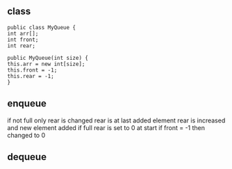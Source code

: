 ## class
```
public class MyQueue {  
int arr[];  
int front;  
int rear;  
  
public MyQueue(int size) {  
this.arr = new int[size];  
this.front = -1;  
this.rear = -1;  
}
```

## enqueue

if not full
	only rear is changed
	rear is at last added element
	rear is increased and new element added
	if full
		rear is set to 0 
	at start if front = -1
		then changed to 0

## dequeue

